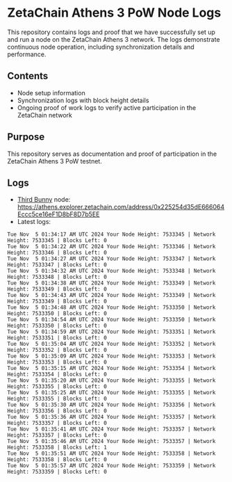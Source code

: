 # ZetaChain Athens 3 PoW Node Logs
This repository contains logs and proof that we have successfully set up and run a node on the ZetaChain Athens 3 network. The logs demonstrate continuous node operation, including synchronization details and performance.

## Contents
- Node setup information
- Synchronization logs with block height details
- Ongoing proof of work logs to verify active participation in the ZetaChain network

## Purpose
This repository serves as documentation and proof of participation in the ZetaChain Athens 3 PoW testnet.

## Logs

- [Third Bunny](https://thirdbunny.xyz/) node: https://athens.explorer.zetachain.com/address/0x225254d35dE666064Eccc5ce16eF1D8bF8D7b5EE
- Latest logs:
```
Tue Nov  5 01:34:17 AM UTC 2024 Your Node Height: 7533345 | Network Height: 7533345 | Blocks Left: 0
Tue Nov  5 01:34:22 AM UTC 2024 Your Node Height: 7533346 | Network Height: 7533346 | Blocks Left: 0
Tue Nov  5 01:34:27 AM UTC 2024 Your Node Height: 7533347 | Network Height: 7533347 | Blocks Left: 0
Tue Nov  5 01:34:32 AM UTC 2024 Your Node Height: 7533348 | Network Height: 7533348 | Blocks Left: 0
Tue Nov  5 01:34:38 AM UTC 2024 Your Node Height: 7533349 | Network Height: 7533349 | Blocks Left: 0
Tue Nov  5 01:34:43 AM UTC 2024 Your Node Height: 7533349 | Network Height: 7533349 | Blocks Left: 0
Tue Nov  5 01:34:48 AM UTC 2024 Your Node Height: 7533350 | Network Height: 7533350 | Blocks Left: 0
Tue Nov  5 01:34:54 AM UTC 2024 Your Node Height: 7533350 | Network Height: 7533350 | Blocks Left: 0
Tue Nov  5 01:34:59 AM UTC 2024 Your Node Height: 7533351 | Network Height: 7533351 | Blocks Left: 0
Tue Nov  5 01:35:04 AM UTC 2024 Your Node Height: 7533352 | Network Height: 7533352 | Blocks Left: 0
Tue Nov  5 01:35:09 AM UTC 2024 Your Node Height: 7533353 | Network Height: 7533353 | Blocks Left: 0
Tue Nov  5 01:35:15 AM UTC 2024 Your Node Height: 7533354 | Network Height: 7533354 | Blocks Left: 0
Tue Nov  5 01:35:20 AM UTC 2024 Your Node Height: 7533355 | Network Height: 7533355 | Blocks Left: 0
Tue Nov  5 01:35:25 AM UTC 2024 Your Node Height: 7533355 | Network Height: 7533355 | Blocks Left: 0
Tue Nov  5 01:35:30 AM UTC 2024 Your Node Height: 7533356 | Network Height: 7533356 | Blocks Left: 0
Tue Nov  5 01:35:36 AM UTC 2024 Your Node Height: 7533357 | Network Height: 7533357 | Blocks Left: 0
Tue Nov  5 01:35:41 AM UTC 2024 Your Node Height: 7533357 | Network Height: 7533357 | Blocks Left: 0
Tue Nov  5 01:35:46 AM UTC 2024 Your Node Height: 7533357 | Network Height: 7533358 | Blocks Left: 1
Tue Nov  5 01:35:51 AM UTC 2024 Your Node Height: 7533358 | Network Height: 7533358 | Blocks Left: 0
Tue Nov  5 01:35:57 AM UTC 2024 Your Node Height: 7533359 | Network Height: 7533359 | Blocks Left: 0
```
